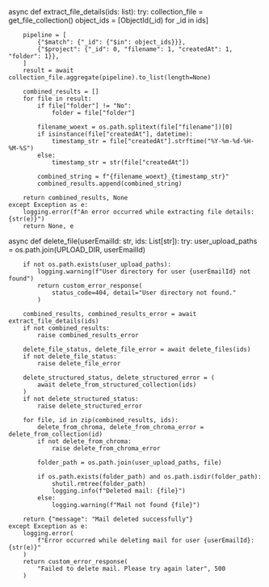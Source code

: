 async def extract_file_details(ids: list):
    try:
        collection_file = get_file_collection()
        object_ids = [ObjectId(_id) for _id in ids]

        pipeline = [
            {"$match": {"_id": {"$in": object_ids}}},
            {"$project": {"_id": 0, "filename": 1, "createdAt": 1, "folder": 1}},
        ]
        result = await collection_file.aggregate(pipeline).to_list(length=None)

        combined_results = []
        for file in result:
            if file["folder"] != "No":
                folder = file["folder"]

            filename_woext = os.path.splitext(file["filename"])[0]
            if isinstance(file["createdAt"], datetime):
                timestamp_str = file["createdAt"].strftime("%Y-%m-%d-%H-%M-%S")
            else:
                timestamp_str = str(file["createdAt"])

            combined_string = f"{filename_woext}_{timestamp_str}"
            combined_results.append(combined_string)

        return combined_results, None
    except Exception as e:
        logging.error(f"An error occurred while extracting file details: {str(e)}")
        return None, e




async def delete_file(userEmailId: str, ids: List[str]):
    try:
        user_upload_paths = os.path.join(UPLOAD_DIR, userEmailId)

        if not os.path.exists(user_upload_paths):
            logging.warning(f"User directory for user {userEmailId} not found")
            return custom_error_response(
                status_code=404, detail="User directory not found."
            )

        combined_results, combined_results_error = await extract_file_details(ids)
        if not combined_results:
            raise combined_results_error

        delete_file_status, delete_file_error = await delete_files(ids)
        if not delete_file_status:
            raise delete_file_error

        delete_structured_status, delete_structured_error = (
            await delete_from_structured_collection(ids)
        )
        if not delete_structured_status:
            raise delete_structured_error

        for file, id in zip(combined_results, ids):
            delete_from_chroma, delete_from_chroma_error = delete_from_collection(id)
            if not delete_from_chroma:
                raise delete_from_chroma_error

            folder_path = os.path.join(user_upload_paths, file)

            if os.path.exists(folder_path) and os.path.isdir(folder_path):
                shutil.rmtree(folder_path)
                logging.info(f"Deleted mail: {file}")
            else:
                logging.warning(f"Mail not found {file}")

        return {"message": "Mail deleted successfully"}
    except Exception as e:
        logging.error(
            f"Error occurred while deleting mail for user {userEmailId}: {str(e)}"
        )
        return custom_error_response(
            "Failed to delete mail. Please try again later", 500
        )




